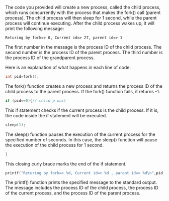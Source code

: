 The code you provided will create a new process, called the child process, which runs concurrently with the process that makes the fork() call (parent process). The child process will then sleep for 1 second, while the parent process will continue executing. After the child process wakes up, it will print the following message:

```
Returing by fork=> 0, Current id=> 27, parent id=> 1
```

The first number in the message is the process ID of the child process. The second number is the process ID of the parent process. The third number is the process ID of the grandparent process.

Here is an explanation of what happens in each line of code:

```c
int pid=fork();
```

The fork() function creates a new process and returns the process ID of the child process to the parent process. If the fork() function fails, it returns -1.

```c
if (pid==0){// child p wait
```

This if statement checks if the current process is the child process. If it is, the code inside the if statement will be executed.

```c
sleep(1);
```

The sleep() function pauses the execution of the current process for the specified number of seconds. In this case, the sleep() function will pause the execution of the child process for 1 second.

```c
}
```

This closing curly brace marks the end of the if statement.

```c
printf("Returing by fork=> %d, Current id=> %d , parent id=> %d\n",pid,getpid(),getppid());
```

The printf() function prints the specified message to the standard output. The message includes the process ID of the child process, the process ID of the current process, and the process ID of the parent process.
